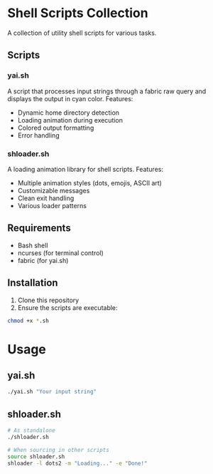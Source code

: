 # Shell Scripts Collection

A collection of utility shell scripts for various tasks.

## Scripts

### yai.sh
A script that processes input strings through a fabric raw query and displays the output in cyan color. Features:
- Dynamic home directory detection
- Loading animation during execution
- Colored output formatting
- Error handling

### shloader.sh
A loading animation library for shell scripts. Features:
- Multiple animation styles (dots, emojis, ASCII art)
- Customizable messages
- Clean exit handling
- Various loader patterns

## Requirements
- Bash shell
- ncurses (for terminal control)
- fabric (for yai.sh)

## Installation
1. Clone this repository
2. Ensure the scripts are executable:
```bash
chmod +x *.sh
```

# Usage
## yai.sh
```bash
./yai.sh "Your input string"
```
## shloader.sh
```bash
# As standalone
./shloader.sh

# When sourcing in other scripts
source shloader.sh
shloader -l dots2 -m "Loading..." -e "Done!"
```